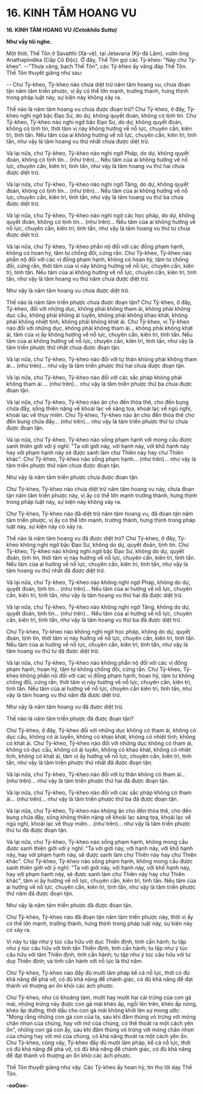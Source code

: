 # 16. KINH TÂM HOANG VU

**16. KINH TÂM HOANG VU**
***(Cetokhila Sutta)***

**Như vầy tôi nghe.**

Một thời, Thế Tôn ở Savatthi (Xá-vệ), tại Jetavana (Kỳ-đà Lâm), vườn ông Anathapindika (Cấp Cô
Ðộc). Ở đây, Thế Tôn gọi các Tỷ-kheo: "Này chư Tỷ-kheo". --"Thưa vâng, bạch Thế Tôn", các Tỷ-kheo
ấy vâng đáp Thế Tôn. Thế Tôn thuyết giảng như sau:

-- Chư Tỷ-kheo, Tỷ-kheo nào chưa diệt trừ năm tâm hoang vu, chưa đoạn tận năm tâm triền phược, vị ấy
có thể lớn mạnh, trưởng thành, hưng thịnh trong pháp luật này, sự kiện này không xảy ra.

Thế nào là năm tâm hoang vu chưa được đoạn trừ? Chư Tỷ-kheo, ở đây, Tỷ-kheo nghi ngờ bậc Ðạo Sư,
do dự, không quyết đoán, không có tịnh tín. Chư Tỷ-kheo, Tỷ-kheo nào nghi ngờ bậc Ðạo Sư, do dự,
không quyết đoán, không có tịnh tín, thời tâm vị này không hướng về nỗ lực, chuyên cần, kiên trì, tinh
tấn. Nếu tâm của ai không hướng về nỗ lực, chuyên cần, kiên trì, tinh tấn, như vậy là tâm hoang vu thứ
nhất chưa được diệt trừ.

Và lại nữa, chư Tỷ-kheo, Tỷ-kheo nào nghi ngờ Pháp, do dự, không quyết đoán, không có tịnh tín...
(như trên)... Nếu tâm của ai không hướng về nỗ lực, chuyên cần, kiên trì, tinh tấn, như vậy là tâm hoang
vu thứ hai chưa được diệt trừ.

Và lại nữa, chư Tỷ-kheo, Tỷ-kheo nào nghi ngờ Tăng, do dự, không quyết đoán, không có tịnh tín...
(như trên)... Nếu tâm của ai không hướng về nỗ lực, chuyên cần, kiên trì, tinh tấn, như vậy là tâm hoang
vu thứ ba chưa được diệt trừ.

Và lại nữa, chư Tỷ-kheo, Tỷ-kheo nào nghi ngờ các học pháp, do dự, không quyết đoán, không có tịnh
tín...   (như trên)... Nếu tâm của ai không hướng về nỗ lực, chuyên cần, kiên trì; tinh tấn, như vậy là tâm
hoang vu thứ tư chưa được diệt trừ.

Và lại nữa, chư Tỷ-kheo, Tỷ-kheo phẫn nộ đối với các đồng phạm hạnh, không có hoan hỷ, tâm tư
chống đối, cứng rắn. Chư Tỷ-kheo, Tỷ-kheo nào phẫn nộ đối với các vị đồng phạm hạnh, không có hoan
hỷ, tâm tư chống đối, cứng rắn, thời tâm của vị này không hướng về nỗ lực, chuyên cần, kiên trì, tinh
tấn. Nếu tâm của ai không hướng về nỗ lực, chuyên cần, kiên trì, tinh tấn, như vậy là tâm hoang vu thứ
năm chưa được diệt trừ.

Như vậy là năm tâm hoang vu chưa được diệt trừ.

Thế nào là năm tâm triền phược chưa được đoạn tận? Chư Tỷ-kheo, ở đây, Tỷ-kheo, đối với những dục,
không phải không tham ái, không phải không dục cầu, không phải không ái luyến, không phải không
khao khát, không phải không nhiệt tình, không phải không khát ái. Chư Tỷ-kheo, vị Tỷ-kheo nào đối với
những dục, không phải không tham ái... không phải không khát ái, tâm của vị ấy không hướng về nỗ lực,
chuyên cần, kiên trì, tinh tấn. Nếu tâm của ai không hướng về nỗ lực, chuyên cần, kiên trì, tinh tấn, như
vậy là tâm triền phược thứ nhất chưa được đoạn tận.

Và lại nữa, chư Tỷ-kheo, Tỷ-kheo nào đối với tự thân không phải không tham ái... (như trên)... như vậy
là tâm triền phược thứ hai chưa được đoạn tận.

Và lại nữa, chư Tỷ-kheo, Tỷ-kheo nào đối với các sắc pháp không phải không tham ái ... (như trên)...
như vậy là tâm triền phược thứ ba chưa được đoạn tận.

Và lại nữa, chư Tỷ-kheo, Tỷ-kheo nào ăn cho đến thỏa thê, cho đến bụng chứa đầy, sống thiên nặng về
khoái lạc về sàng tọa, khoái lạc về ngủ nghỉ, khoái lạc về thụy miên. Chư Tỷ-kheo, Tỷ-kheo nào ăn cho
đến thỏa thê cho đến bụng chứa đầy... (như trên)... như vậy là tâm triền phược thứ tư chưa được đoạn
tận.

Và lại nữa, chư Tỷ-kheo, Tỷ-kheo nào sống phạm hạnh với mong cầu được sanh thiên giới với ý nghĩ:
"Ta với giới này, với hạnh này, với khổ hạnh này hay với phạm hạnh này sẽ được sanh làm chư Thiên
này hay chư Thiên khác". Chư Tỷ-kheo, Tỷ-kheo nào sống phạm hạnh... (như trên)... như vậy là tâm
triền phược thứ năm chưa được đoạn tận.

Như vậy là năm tâm triền phược chưa được đoạn tận.

Chư Tỷ-kheo, Tỷ-kheo nào chưa diệt trừ năm tâm hoang vu này, chưa đoạn tận năm tâm triền phược
này, vị ấy có thể lớn mạnh trưởng thành, hưng thịnh trong pháp luật này, sự kiện này không xảy ra.

Chư Tỷ-kheo, Tỷ-kheo nào đã diệt trừ năm tâm hoang vu, đã đoạn tận năm tâm triền phược, vị ấy có thể
lớn mạnh, trưởng thành, hưng thịnh trong pháp luật này, sự kiện này có xảy ra.

Thế nào là năm tâm hoang vu đã được diệt trừ? Chư Tỷ-kheo, ở đây, Tỷ-kheo không nghi ngờ bậc Ðạo
Sư, không do dự, quyết đoán, tịnh tín. Chư Tỷ-kheo, Tỷ-kheo nào không nghi ngờ bậc Ðạo Sư, không
do dự, quyết đoán, tịnh tín, thời tâm vị này hướng về nỗ lực, chuyên cần, kiên trì, tinh tấn. Nếu tâm của
ai hướng về nỗ lực, chuyên cần, kiên trì, tinh tấn, như vậy là tâm hoang vu thứ nhất đã được diệt trừ.

Và lại nữa, chư Tỷ-kheo, Tỷ-kheo nào không nghi ngờ Pháp, không do dự, quyết đoán, tịnh tín... (như
trên)... Nếu tâm của ai hướng về nỗ lực, chuyên cần, kiên trì, tinh tấn, như vậy là tâm hoang vu thứ hai
đã được diệt trừ.

Và lại nữa, chư Tỷ-kheo, Tỷ-kheo nào không nghi ngờ Tăng, không do dự, quyết đoán, tịnh tín... (như
trên)... Nếu tâm của ai hướng về nỗ lực, chuyên cần, kiên trì, tinh tấn, như vậy là tâm hoang vu thứ ba đã
được diệt trừ.

Chư Tỷ-kheo, Tỷ-kheo nào không nghi ngờ học pháp, không do dự, quyết đoán, tịnh tín, thời tâm vị này
hướng về nỗ lực, chuyên cần, kiên trì, tinh tấn. Nếu tâm của ai hướng về nỗ lực, chuyên cần, kiên trì,
tinh tấn, như vậy là tâm hoang vu thứ tư đã được diệt trừ.

Và lại nữa, chư Tỷ-kheo, Tỷ-kheo nào không phẫn nộ đối với các vị đồng phạm hạnh, hoan hỷ, tâm tư
không chống đối, cứng rắn. Chư Tỷ-kheo, Tỷ-kheo không phẫn nộ đối với các vị đồng phạm hạnh, hoan
hỷ, tâm tư không chống đối, cứng rắn, thời tâm vị này hướng về nỗ lực, chuyên cần, kiên trì, tinh tấn.
Nếu tâm của ai hướng về nỗ lực, chuyên cần kiên trì, tinh tấn, như vậy là tâm hoang vu thứ năm đã được
diệt trừ.

Như vậy là năm tâm hoang vu đã được diệt trừ.

Thế nào là năm tâm triền phược đã được đoạn tận?

Chư Tỷ-kheo, ở đây, Tỷ-kheo đối với những dục không có tham ái, không có dục cầu, không có ái
luyến, không có khao khát, không có nhiệt tình, không có khát ái. Chư Tỷ-kheo, Tỷ-kheo nào đối với
những dục không có tham ái, không có dục cầu, không có ái luyến, không có khao khát, không có nhiệt
tình, không có khát ái, tâm vị ấy hướng về nỗ lực, chuyên cần, kiên trì, tinh tấn, như vậy là tâm triền
phược thứ nhất đã được đoạn tận.

Và lại nữa, chư Tỷ-kheo, Tỷ-kheo nào đối với tự thân không có tham ái... (như trên)... như vậy là tâm
triền phược thứ hai đã được đoạn tận.

Và lại nữa, chư Tỷ-kheo, Tỷ-kheo nào đối với các sắc pháp không có tham ái... (như trên)... như vậy là
tâm triền phược thứ ba đã được đoạn tận.

Và lại nữa, chư Tỷ-kheo, Tỷ-kheo nào không ăn cho đến thỏa thê, cho đến bụng chứa đầy, sống không
thiên nặng về khoái lạc sàng tọa, khoái lạc về ngủ nghĩ, khoái lạc về thụy miên... (như trên)... như vậy là
tâm triền phược thứ tư đã được đoạn tận.

Và lại nữa, chư Tỷ-kheo, Tỷ-kheo nào sống phạm hạnh, không mong cầu được sanh thiên giới với ý
nghĩ: "Ta với giới này, với hạnh này, với khổ hạnh này, hay với phạm hạnh này, sẽ được sanh làm chư
Thiên này hay chư Thiên khác". Chư Tỷ-kheo, Tỷ-kheo nào sống phạm hạnh, không mong cầu được
sanh thiên giới với ý nghĩ: "Ta với giới này, với hạnh này, với khổ hạnh này, hay với phạm hạnh này, sẽ
được sanh làm chư Thiên này hay chư Thiên khác", tâm vị ấy hướng về nỗ lực, chuyên cần, kiên trì, tinh
tấn. Nếu tâm của ai hướng về nỗ lực, chuyên cần, kiên trì, tinh tấn, như vậy là tâm triền phược thứ năm
đã được đoạn tận.

Như vậy là năm tâm triền phược đã được đoạn tận.

Chư Tỷ-kheo, Tỷ-kheo nào đã đoạn tận năm tâm triền phược này, thời vị ấy có thể lớn mạnh, trưởng
thành, hưng thịnh trong pháp luật này, sự kiện này có xảy ra.

Vị này tu tập như ý túc câu hữu với dục Thiền định, tinh cần hành; tu tập như ý túc câu hữu với tinh tấn
Thiền định, tinh cần hành; tu tập như ý túc câu hữu với tâm Thiền định, tinh cần hành; tu tập như ý túc
câu hữu với tư duy Thiền định; và tinh cần hành với nỗ lực là thứ năm.

Chư Tỷ-kheo, Tỷ-kheo nào đầy đủ mười lăm pháp kể cả nỗ lực, thời có đủ khả năng để phá vỡ, có đủ
khả năng để chánh giác, có đủ khả năng để đạt thành vô thượng an ổn khỏi các ách phược.

Chư Tỷ-kheo, như có khoảng tám, mười hay mười hai cái trứng của con gà mái, những trứng này được
con gà mái khéo ấp, ngồi lên trên, khéo ấp nóng, khéo ấp dưỡng, thời dầu cho con gà mái không khởi
lên sự mong ước: "Mong rằng những con gà con của ta, sau khi đâm thủng vỏ trứng với móng chân
nhọn của chúng, hay với mỏ của chúng, có thể thoát ra một cách yên ổn", những con gà con ấy, sau khi
đâm thủng vỏ trứng với móng chân nhọn của chúng hay với mỏ của chúng, có khả năng thoát ra một
cách yên ổn. Chư Tỷ-kheo, cũng vậy, Tỷ-kheo đầy đủ mười lăm pháp, kể cả nỗ lực, thời có đủ khả năng
để phá vỡ, có đủ khả năng để chánh giác, có đủ khả năng để đạt thành vô thượng an ổn khỏi các ách
phược.

Thế Tôn thuyết giảng như vậy. Các Tỷ-kheo ấy hoan hỷ, tín thọ lời dạy Thế Tôn.

**-ooOoo-**

